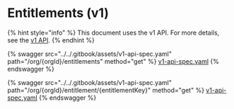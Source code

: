 # Entitlements (v1)

{% hint style="info" %}
This document uses the v1 API. For more details, see the [v1 API](../v1-api-overview/).
{% endhint %}

{% swagger src="../../.gitbook/assets/v1-api-spec.yaml" path="/org/{orgId}/entitlements" method="get" %}
[v1-api-spec.yaml](../../.gitbook/assets/v1-api-spec.yaml)
{% endswagger %}

{% swagger src="../../.gitbook/assets/v1-api-spec.yaml" path="/org/{orgId}/entitlement/{entitlementKey}" method="get" %}
[v1-api-spec.yaml](../../.gitbook/assets/v1-api-spec.yaml)
{% endswagger %}
